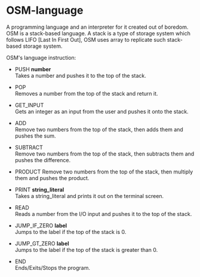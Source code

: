 # OSM-language
A programming language and an interpreter for it created out of boredom.
OSM is a stack-based language. A stack is a type of storage system which follows LIFO [Last In First Out], OSM uses array to replicate such stack-based storage system.

OSM's language instruction:

- PUSH **number**  
Takes a number and pushes it to the top of the stack.

- POP  
Removes a number from the top of the stack and return it.

- GET_INPUT  
Gets an integer as an input from the user and pushes it onto the stack.

- ADD  
Remove two numbers from the top of the stack, then adds them and pushes the sum.

- SUBTRACT  
Remove two numbers from the top of the stack, then subtracts them and pushes the difference.

- PRODUCT
Remove two numbers from the top of the stack, then multiply them and pushes the product. 

- PRINT  **string_literal**    
Takes a string_literal and prints it out on the terminal screen.

- READ  
Reads a number from the I/O input and pushes it to the top of the stack.

- JUMP_IF_ZERO **label**  
Jumps to the label if the top of the stack is 0.

- JUMP_GT_ZERO **label**  
Jumps to the label if the top of the stack is greater than 0.

- END  
Ends/Exits/Stops the program.